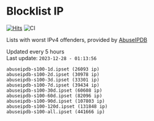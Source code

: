 # Blocklist IP

[![Hits](https://hits.seeyoufarm.com/api/count/incr/badge.svg?url=https%3A%2F%2Fgithub.com%2Fborestad%2Fblocklist-ip%2F&count_bg=%2379C83D&title_bg=%23555555&icon=&icon_color=%23E7E7E7&title=hits&edge_flat=false)](https://hits.seeyoufarm.com)  ![CI](https://img.shields.io/github/workflow/status/borestad/blocklist-ip/CI?style=flat-square)

Lists with worst IPv4 offenders, provided by [AbuseIPDB](https://www.abuseipdb.com/)

<!-- FOOTER-PLACEHOLDER -->
Updated every 5 hours<br>
Last update: `2023-12-28 - 01:13:56`
```
abuseipdb-s100-1d.ipset (26093 ip)
abuseipdb-s100-2d.ipset (30978 ip)
abuseipdb-s100-3d.ipset (33301 ip)
abuseipdb-s100-7d.ipset (39434 ip)
abuseipdb-s100-30d.ipset (60608 ip)
abuseipdb-s100-60d.ipset (82096 ip)
abuseipdb-s100-90d.ipset (107803 ip)
abuseipdb-s100-120d.ipset (131848 ip)
abuseipdb-s100-all.ipset (441666 ip)
```
